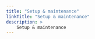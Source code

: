 ```yaml
---
title: "Setup & maintenance"
linkTitle: "Setup & maintenance"
description: >
    Setup & maintenance
---
```

